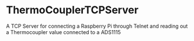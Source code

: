 # ThermoCouplerTCPServer
A TCP Server for connecting a Raspberry Pi through Telnet and reading out a Thermocoupler value connected to a ADS1115
